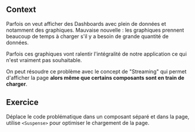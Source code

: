 ## Context

Parfois on veut afficher des Dashboards avec plein de données et notamment des graphiques. Mauvaise nouvelle : les graphiques prennent beaucoup de temps à charger s'il y a besoin de grande quantité de données.

Parfois ces graphiques vont ralentir l'intégralité de notre application ce qui n'est vraiment pas souhaitable.

On peut résoudre ce problème avec le concept de "Streaming" qui permet d'afficher la page **alors même que certains composants sont en train de charger**.

## Exercice

Déplace le code problématique dans un composant séparé et dans la page, utilise `<Suspense>` pour optimiser le chargement de la page.
